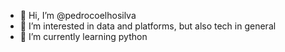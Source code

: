- 👋 Hi, I’m @pedrocoelhosilva
- 👀 I’m interested in data and platforms, but also tech in general
- 🌱 I’m currently learning python


<!---
pedrocoelhosilva/pedrocoelhosilva is a ✨ special ✨ repository because its `README.md` (this file) appears on your GitHub profile.
You can click the Preview link to take a look at your changes.
--->
